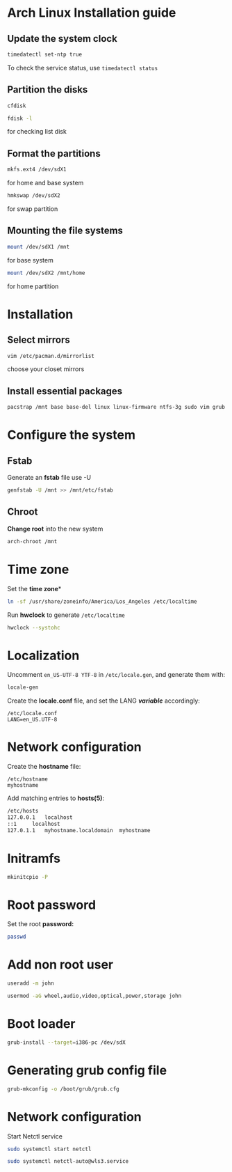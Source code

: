 # Arch Linux Installation guide
## Update the system clock
```bash
timedatectl set-ntp true
```
To check the service status, use 
```timedatectl status```
## Partition the disks
```bash
cfdisk
```
```bash
fdisk -l
``` 
for checking list disk
## Format the partitions
``` bash
mkfs.ext4 /dev/sdX1
```
for home and base system
```bash
hmkswap /dev/sdX2 
```
for swap partition

## Mounting the file systems
```bash
mount /dev/sdX1 /mnt 
```
for base system
```bash
mount /dev/sdX2 /mnt/home
```
for home partition
# Installation
## Select mirrors
```bash
vim /etc/pacman.d/mirrorlist
```
choose your closet mirrors
## Install essential packages
```bash
pacstrap /mnt base base-del linux linux-firmware ntfs-3g sudo vim grub os-prober netctl dialog wpa_supplicant dhcpcd ppp
```
# Configure the system
## Fstab 
Generate an **fstab** file use -U 
```bash
genfstab -U /mnt >> /mnt/etc/fstab
```
## Chroot
**Change root** into the new system
```bash
arch-chroot /mnt
```
# Time zone 
Set the **time zone***
```bash
ln -sf /usr/share/zoneinfo/America/Los_Angeles /etc/localtime
```
Run **hwclock** to generate ```/etc/localtime```
``` bash
hwclock --systohc
```
# Localization
Uncomment ```en_US-UTF-8 YTF-8``` in ```/etc/locale.gen```, and generate them with:
```bash
locale-gen
```
Create the **locale.conf** file, and set the LANG ***variable*** accordingly:
```
/etc/locale.conf
LANG=en_US.UTF-8
```
# Network configuration
Create the **hostname** file:
```
/etc/hostname
myhostname
```
Add matching entries to **hosts(5)**:
```bash
/etc/hosts
127.0.0.1	localhost
::1		localhost
127.0.1.1	myhostname.localdomain	myhostname
```

# Initramfs
```bash
mkinitcpio -P
```
# Root password
Set the root **password:**
```bash
passwd
```
# Add non root user
```bash
useradd -m john
```
```bash
usermod -aG wheel,audio,video,optical,power,storage john
```
# Boot loader
```bash
grub-install --target=i386-pc /dev/sdX
```
# Generating grub config file
```bash
grub-mkconfig -o /boot/grub/grub.cfg
```
# Network configuration
Start Netctl service
```bash
sudo systemctl start netctl
```
```bash
sudo systemctl netctl-auto@wls3.service
```







